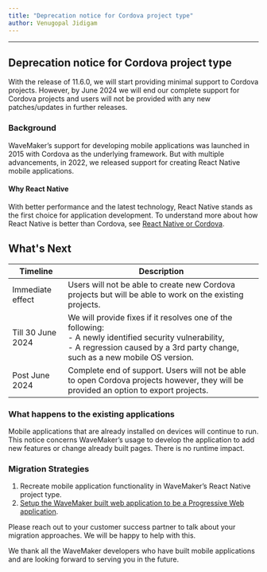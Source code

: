 ```yaml
---
title: "Deprecation notice for Cordova project type"
author: Venugopal Jidigam
---
```

---

## Deprecation notice for Cordova project type

With the release of 11.6.0, we will start providing minimal support to Cordova projects. However, by June 2024 we will end our complete support for Cordova projects and users will not be provided with any new patches/updates in further releases.

### Background

WaveMaker’s support for developing mobile applications was launched in 2015 with Cordova as the underlying framework. But with multiple advancements, in 2022, we released support for creating React Native mobile applications.

#### Why React Native

With better performance and the latest technology, React Native stands as the first choice for application development. To understand more about how React Native is better than Cordova, see [React Native or Cordova](/learn/app-development/wavemaker-overview/react-native-and-cordova).


<!-- truncate -->

## What's Next

| Timeline | Description |
| --- | --- |
| Immediate effect | Users will not be able to create new Cordova projects but will be able to work on the existing projects. |
| Till 30 June 2024 | We will provide fixes if it resolves one of the following: <br/> - A newly identified security vulnerability, <br/> - A regression caused by a 3rd party change, such as a new mobile OS version. |
| Post June 2024 | Complete end of support. Users will not be able to open Cordova projects however, they will be provided an option to export projects. |


### What happens to the existing applications

Mobile applications that are already installed on devices will continue to run. This notice concerns WaveMaker’s usage to develop the application to add new features or change already built pages. There is no runtime impact.

### Migration Strategies

1. Recreate mobile application functionality in WaveMaker’s React Native project type.
2. [Setup the WaveMaker built web application to be a Progressive Web application](https://www.wavemaker.com/creating-progressive-web-applications-with-wavemaker/).

Please reach out to your customer success partner to talk about your migration approaches. We will be happy to help with this. 

We thank all the WaveMaker developers who have built mobile applications and are looking forward to serving you in the future.
